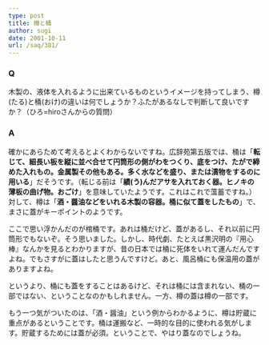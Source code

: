 ```yaml
---
type: post
title: 樽と桶
author: sugi
date: 2001-10-11
url: /saq/381/
---
```

### Q 

木製の、液体を入れるように出来ているものというイメージを持ってしまう、樽(たる)と桶(おけ)の違いは何でしょうか？ふたがあるなしで判断して良いですか？（ひろ=hiroさんからの質問）

### A 

確かにあらためて考えるとよくわからないですね。広辞苑第五版では、桶は「**転じて、細長い板を縦に並べ合せて円筒形の側がわをつくり、底をつけ、たがで締めた入れもの。金属製その他もある。多く水などを盛り、または漬物をするのに用いる**」だそうです。（転じる前は「**績(う)んだアサを入れておく器。ヒノキの薄板の曲げ物。おごけ**」を意味していたようです。これはこれで薀蓄ですね。）対して、樽は「**酒・醤油などをいれる木製の容器。桶に似て蓋をしたもの**」で、まさに蓋がキーポイントのようです。

ここで思い浮かんだのが棺桶です。あれは桶だけど、蓋があるし、それ以前に円筒形でもないぞ。そう思いました。しかし、時代劇、たとえば黒沢明の『用心棒』なんかを見るとわかりますが、昔の日本では桶に死体をいれて運んだんですよね。でもさすがに蓋はしたと思うんですけど。あと、風呂桶にも保温用の蓋がありますよね。

というより、桶にも蓋をすることはあるけど、それは桶には含まれない、桶の一部ではない、ということなのかもしれません。一方、樽の蓋は樽の一部です。

もう一つ気がついたのは、「酒・醤油」という例からわかるように、樽は貯蔵に重点があるということです。桶は運搬など、一時的な目的に使われる気がします。貯蔵するためには蓋が必須。ということで、やはり蓋なのでしょうね。
